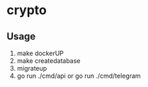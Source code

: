 # crypto

## Usage

1. make dockerUP
2. make createdatabase
3. migrateup
4. go run ./cmd/api or go run ./cmd/telegram